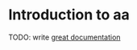 # Introduction to aa

TODO: write [great documentation](http://jacobian.org/writing/great-documentation/what-to-write/)
